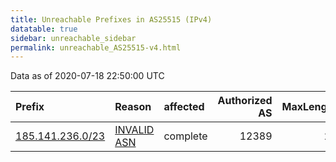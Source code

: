```yaml
---
title: Unreachable Prefixes in AS25515 (IPv4)
datatable: true
sidebar: unreachable_sidebar
permalink: unreachable_AS25515-v4.html
---
```


Data as of 2020-07-18 22:50:00 UTC


<div class="datatable-begin"></div>

| Prefix                                                     | Reason                                                                                                  | affected   |   Authorized AS |   MaxLength | Anchor                                         |   unreachable /24s |
|:-----------------------------------------------------------|:--------------------------------------------------------------------------------------------------------|:-----------|----------------:|------------:|:-----------------------------------------------|-------------------:|
| [185.141.236.0/23](https://stat.ripe.net/185.141.236.0/23) | [INVALID ASN](https://rpki-validator.ripe.net/announcement-preview?asn=AS25515&prefix=185.141.236.0/23) | complete   |           12389 |          23 | [RIPE](unreachable_RIPE_NCC_RPKI_Root-v4.html) |                  2 |

<div class="datatable-end"></div>